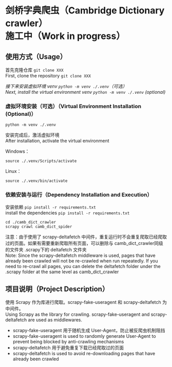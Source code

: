 # 剑桥字典爬虫（Cambridge Dictionary crawler）**施工中（Work in progress）**

## 使用方式（Usage）
首先克隆仓库 `git clone XXX`<br>
First, clone the repository `git clone XXX`<br>

<em>接下来安装虚拟环境 venv `python -m venv ./.venv`（可选）</em><br>
<em>Next, install the virtual environment venv `python -m venv ./.venv` (optional)</em><br>

### 虚拟环境安装（可选）（Virtual Environment Installation (Optional)）
```shell
python -m venv ./.venv
```
安装完成后，激活虚拟环境<br>
After installation, activate the virtual environment<br>

Windows：
```
source ./.venv/Scripts/activate 
```
Linux：
```shell
source ./.venv/bin/activate
```

### 依赖安装与运行（Dependency Installation and Execution）
安装依赖 `pip install -r requirements.txt`<br>
install the dependencies `pip install -r requirements.txt`<br>


```shell
cd ./camb_dict_crawler
scrapy crawl camb_dict_spider
```

注意：由于使用了 scrapy-deltafetch 中间件，重复运行时不会重复爬取已经爬取过的页面。如果有需要重新爬取所有页面，可以删除与 camb_dict_crawler同级的文件夹 .scrapy下的 deltafetch 文件夹<br>
Note: Since the scrapy-deltafetch middleware is used, pages that have already been crawled will not be re-crawled when run repeatedly. If you need to re-crawl all pages, you can delete the deltafetch folder under the .scrapy folder at the same level as camb_dict_crawler<br>

## 项目说明（Project Description）
使用 Scrapy 作为库进行爬取。scrapy-fake-useragent 和 scrapy-deltafetch 为中间件。<br>
Using Scrapy as the library for crawling. scrapy-fake-useragent and scrapy-deltafetch are used as middlewares.<br>
- scrapy-fake-useragent 用于随机生成 User-Agent，防止被反爬虫机制阻挡<br>
- scrapy-fake-useragent is used to randomly generate User-Agent to prevent being blocked by anti-crawling mechanisms<br>
- scrapy-deltafetch 用于避免重复下载已经爬取过的页面<br>
- scrapy-deltafetch is used to avoid re-downloading pages that have already been crawled<br>